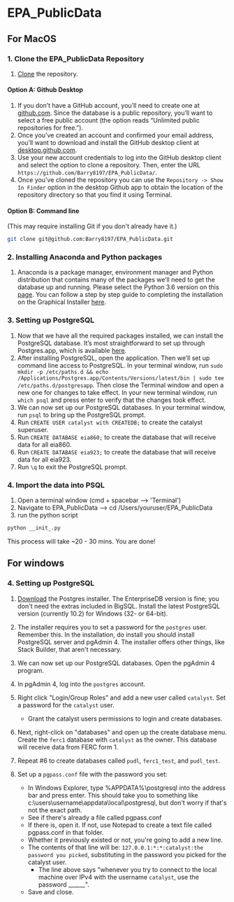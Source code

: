 # EPA_PublicData

## For MacOS

### 1. Clone the EPA_PublicData Repository

1. [Clone](https://help.github.com/articles/cloning-a-repository/) the repository.

#### Option A: Github Desktop

  1. If you don’t have a GitHub account, you’ll need to create one at [github.com](https://github.com). Since the database is a public repository, you’ll want to select a free public account (the option reads “Unlimited public repositories for free.”).
  2. Once you’ve created an account and confirmed your email address, you’ll want to download and install the GitHub desktop client at [desktop.github.com](https://desktop.github.com/).
  3. Use your new account credentials to log into the GitHub desktop client and select the option to clone a repository. Then, enter the URL `https://github.com/Barry8197/EPA_PublicData/`.
  4. Once you've cloned the repository you can use the `Repository -> Show In Finder` option in the desktop Github app to obtain the location of the repository directory so that you find it using Terminal.

#### Option B: Command line
(This may require installing Git if you don't already have it.)
```sh
git clone git@github.com:Barry8197/EPA_PublicData.git
```

### 2. Installing Anaconda and Python packages
1. Anaconda is a package manager, environment manager and Python distribution that contains many of the packages we’ll need to get the database up and running. Please select the Python 3.6 version on this [page](https://www.anaconda.com/download/). You can follow a step by step guide to completing the installation on the Graphical Installer [here](https://docs.continuum.io/anaconda/install/mac-os#macos-graphical-install).

### 3. Setting up PostgreSQL

1. Now that we have all the required packages installed, we can install the PostgreSQL database. It’s most straightforward to set up through Postgres.app, which is available [here](http://postgresapp.com/).
2. After installing PostgreSQL, open the application. Then we’ll set up command line access to PostgreSQL. In your terminal window, run `sudo mkdir -p /etc/paths.d &&
echo /Applications/Postgres.app/Contents/Versions/latest/bin | sudo tee /etc/paths.d/postgresapp`. Then close the Terminal window and open a new one for changes to take effect. In your new terminal window, run `which psql` and press enter to verify that the changes took effect.
3. We can now set up our PostgreSQL databases. In your terminal window, run `psql` to bring up the PostgreSQL prompt.
  1. Run `CREATE USER catalyst with CREATEDB;` to create the catalyst superuser.
  2. Run `CREATE DATABASE eia860;` to create the database that will receive data for all eia860.
  3. Run `CREATE DATABASE eia923;` to create the database that will receive data for all eia923.
  4. Run `\q` to exit the PostgreSQL prompt.
  
### 4. Import the data into PSQL

1. Open a terminal window (cmd + spacebar --> 'Terminal')
2. Navigate to EPA_PublicData --> cd /Users/youruser/EPA_PublicData
3. run the python script
```sh
python __init_.py
```
This process will take ~20 - 30 mins. You are done!

## For windows

### 4. Setting up PostgreSQL


1. [Download](https://www.postgresql.org/download/windows/) the Postgres installer.
The EnterpriseDB version is fine; you don't need the extras included in BigSQL.
Install the latest PostgreSQL version (currently 10.2) for Windows (32- or 64-bit).

2. The installer requires you to set a password for the `postgres` user.
Remember this.
In the installation, do install you should install PostgreSQL server and pgAdmin 4.
The installer offers other things, like Stack Builder, that aren't necessary.

3. We can now set up our PostgreSQL databases. Open the pgAdmin 4 program.


4. In pgAdmin 4, log into the `postgres` account.
5. Right click "Login/Group Roles" and add a new user called `catalyst`. Set a password for the `catalyst` user.
    - Grant the catalyst users permissions to login and create databases.
6. Next, right-click on "databases" and open up the create database menu.
Create the `ferc1` database with `catalyst` as the owner. This database will receive data from FERC form 1.
7. Repeat #6 to create databases called `pudl`, `ferc1_test`, and `pudl_test`.
8. Set up a `pgpass.conf` file with the password you set:
    - In Windows Explorer, type %APPDATA%\postgresql into the address bar and press enter. This should take you to something like c:\users\username\appdata\local\postgresql, but don't worry if that's not the exact path.
    - See if there's already a file called pgpass.conf
    - If there is, open it. If not, use Notepad to create a text file called pgpass.conf in that folder.
    - Whether it previously existed or not, you're going to add a new line.
    - The contents of that line will be: `127.0.0.1:*:*:catalyst:the password you picked`, substituting in the password you picked for the catalyst user.
        - The line above says "whenever you try to connect to the local machine over IPv4 with the username `catalyst`, use the password ______".
    - Save and close.
